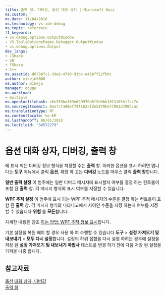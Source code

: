 ```yaml
---
title: 출력 창, 디버깅, 옵션 대화 상자 | Microsoft Docs
ms.custom: ''
ms.date: 11/04/2016
ms.technology: vs-ide-debug
ms.topic: reference
f1_keywords:
- vs.debug.options.OutputWindow
- VS.ToolsOptionsPages.Debugger.OutputWindow
- vs.debug.options.Output
dev_langs:
- CSharp
- VB
- FSharp
- C++
ms.assetid: d67387c2-39e9-4790-93bc-e41bff12fb9c
author: mikejo5000
ms.author: mikejo
manager: douge
ms.workload:
- multiple
ms.openlocfilehash: c6e339be389e629970a5f9b3bb1813165b1fcc7e
ms.sourcegitcommit: 0aafcfa08ef74f162af2e5079be77061d7885cac
ms.translationtype: MT
ms.contentlocale: ko-KR
ms.lasthandoff: 06/01/2018
ms.locfileid: "34572279"
---
```

# <a name="output-window-debugging-options-dialog-box"></a>옵션 대화 상자, 디버깅, 출력 창
에 표시 되는 디버깅 정보 형식을 지정할 수는 **출력** 창. 이러한 옵션을 표시 하려면 엽니다는 **도구** 메뉴에서 클릭 **옵션**, 확장 하 고는 **디버깅** 노드를 마우스 클릭 **출력 창**합니다.

**일반 출력 설정** 이 범주에는 일반 디버그 메시지에 표시할지 여부를 결정 하는 컨트롤이 포함 된 **출력** 창. 각 메시지 형식의 표시 여부를 지정할 수 있습니다.  

**WPF 추적 설정** 이 범주에 표시 되는 WPF 추적 메시지의 수준을 결정 하는 컨트롤이 포함 된 **출력** 창. 각 메시지 형식의 나타나고에서 사이인 수준을 지정 하는지 여부를 지정할 수 있습니다 **위험** 를 **모든**합니다.

자세한 내용은 참조 [하는 방법: WPF 추적 정보 표시](../debugger/how-to-display-wpf-trace-information.md)합니다.

기본 설정을 복원 해야 할 경우 사용 하 여 수행할 수 있습니다 **도구** > **설정 가져오기 및 내보내기** > **모두 다시 설정**합니다. 설정의 하위 집합을 다시 설정 하려는 경우에 설정을 저장 된 **설정 가져오기 및 내보내기 마법사** 테스트를 변경 하기 전에 다음 저장 된 설정을 가져올 나중 합니다.
  
## <a name="see-also"></a>참고자료
[옵션 대화 상자, 디버깅](../debugger/debugging-options-dialog-box.md)   
[출력 창](../ide/reference/output-window.md)